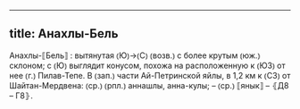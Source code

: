 
---
title: Анахлы-Бель
---
Анахлы-⟦Бель⟧
: вытянутая ⦅Ю⦆→⦅С⦆ ⦅возв.⦆ с более крутым ⦅юж.⦆ склоном; с ⦅Ю⦆ выглядит конусом, похожа на расположенную к ⦅ЮЗ⦆ от нее ⦅г.⦆ Пилав-Тепе. В ⦅зап.⦆ части Ай-Петринской яйлы, в 1,2 км к ⦅СЗ⦆ от Шайтан-Мердвена: ⦅ср.⦆ ⦅рпл.⦆ аннашлы, анна-кулы; – ⦅ср.⦆ ⟦янык⟧ – ⦃Д8 – Г8⦄.

